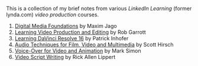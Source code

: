 This is a collection of my brief notes from various *LinkedIn Learning* (former lynda.com) *video production* courses.

1. [Digital Media Foundations](https://www.linkedin.com/learning/digital-media-foundations) by Maxim Jago
2. [Learning Video Production and Editing](https://www.linkedin.com/learning/learning-video-production-and-editing-3) by Rob Garrott
3. [Learning DaVinci Resolve 16](https://www.linkedin.com/learning/learning-davinci-resolve-16) by Patrick Inhofer
4. [Audio Techniques for Film, Video and Multimedia](https://www.linkedin.com/learning/audio-techniques-for-film-video-and-multimedia) by Scott Hirsch
5. [Voice-Over for Video and Animation](https://www.linkedin.com/learning/voice-over-for-video-and-animation) by Mark Simon
6. [Video Script Writing](https://www.linkedin.com/learning/video-script-writing) by Rick Allen Lippert
